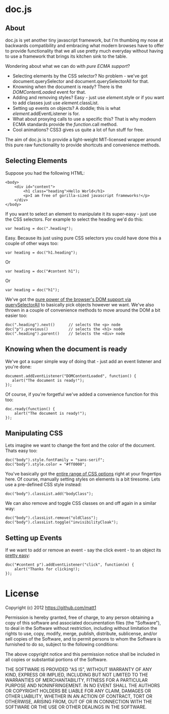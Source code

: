 doc.js
======

About
-----
doc.js is yet another tiny javascript framework, but I'm thumbing my nose at backwards compatibility and embracing what modern browses have to offer to provide functionality that we all use pretty much everyday without having to use a framework that brings its kitchen sink to the table.  

Wondering about what we can do with *pure ECMA support*?
* Selecting elements by the CSS selector?  No problem - we've got document.querySelector and document.querySelectorAll for that.
* Knowning when the document is ready? There is the *DOMContentLoaded* event for that.
* Adding and removing styles?  Easy - just use *element*.style or if you want to add classes just use *element*.classList.
* Setting up events on objects? A doddle; this is what *element*.addEventListener is for.
* What about proxying calls to use a specific this? That is why modern ECMA standards provide the *function*.call method.
* Cool animations?  CSS3 gives us quite a lot of fun stuff for free.

The aim of doc.js is to provide a light-weight MIT-licensed wrapper around this pure raw functionality to provide shortcuts and convenience methods.

Selecting Elements
------------------

Suppose you had the following HTML:

    <body>
	    <div id="content">
		    <h1 class="heading">Hello World</h1>
			<p>I am free of gorilla-sized javascript frameworks!</p>
		</div>
	</body>
	
If you want to select an element to manipulate it its super-easy - just use the CSS selectors.  For example to select the heading we'd do this:

    var heading = doc(".heading");

Easy.  Because its just using pure CSS selectors you could have done this a couple of other ways too:

	var heading = doc("h1.heading");
	
Or

	var heading = doc("#content h1");
	
Or 

	var heading = doc("h1");
	
We've got the [pure power of the browser's DOM support via querySelectorAll](http://www.w3.org/TR/css3-selectors/) to basically pick objects however we want.  We've also thrown in a couple of convenience methods to move around the DOM a bit easier too:

    doc(".heading").next()		// selects the <p> node
	doc("p").previous()			// selects the <h1> node
	doc(".heading").parent()	// Selects the <div> node
	
		
Knowing when the document is ready
----------------------------------

We've got a super simple way of doing that - just add an event listener and you're done:

    document.addEventListener("DOMContentLoaded", function() {	
	   alert("The document is ready!"); 
	});

Of course, if you're forgetful we've added a convenience function for this too:

    doc.ready(function() {
		alert("The document is ready!");
	});
		
Manipulating CSS
----------------

Lets imagine we want to change the font and the color of the document.  Thats easy too:

    doc("body").style.fontFamily = "sans-serif";
	doc("body").style.color = "#ff0000";
	
You've basically got the [entire range of CSS options](http://www.w3.org/TR/DOM-Level-2-Style/css.html#CSS-htmlelementcss) right at your fingertips here.  Of course, manually setting styles on elements is a bit tiresome.  Lets use a pre-defined CSS style instead:

	doc("body").classList.add("bodyClass");
	
We can also remove and toggle CSS classes on and off again in a similar way:

    doc("body").classList.remove("oldClass");
	doc("body").classList.toggle("invisibilityCloak");
	
Setting up Events
-----------------

If we want to add or remove an event - say the click event - to an object its [pretty easy](http://www.w3.org/TR/DOM-Level-2-Events/events.html#Events-Registration-interfaces):

	doc("#content p").addEventListener("click", function(e) {
	    alert("Thanks for clicking!);
	});	

License
=======
Copyright (c) 2012 https://github.com/matt1

Permission is hereby granted, free of charge, to any person obtaining a copy of this software and associated documentation files (the "Software"), to deal in the Software without restriction, including without limitation the rights to use, copy, modify, merge, publish, distribute, sublicense, and/or sell copies of the Software, and to permit persons to whom the Software is furnished to do so, subject to the following conditions:

The above copyright notice and this permission notice shall be included in all copies or substantial portions of the Software.

THE SOFTWARE IS PROVIDED "AS IS", WITHOUT WARRANTY OF ANY KIND, EXPRESS OR IMPLIED, INCLUDING BUT NOT LIMITED TO THE WARRANTIES OF MERCHANTABILITY, FITNESS FOR A PARTICULAR PURPOSE AND NONINFRINGEMENT. IN NO EVENT SHALL THE AUTHORS OR COPYRIGHT HOLDERS BE LIABLE FOR ANY CLAIM, DAMAGES OR OTHER LIABILITY, WHETHER IN AN ACTION OF CONTRACT, TORT OR OTHERWISE, ARISING FROM, OUT OF OR IN CONNECTION WITH THE SOFTWARE OR THE USE OR OTHER DEALINGS IN THE SOFTWARE.

 